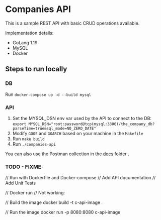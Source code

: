 # Companies API

This is a sample REST API with basic CRUD operations available.

Implementation details:
* GoLang 1.19
* MySQL
* Docker

## Steps to run locally

### DB
Run `docker-compose up -d --build mysql`

### API
1. Set the MYSQL_DSN env var used by the API to connect to the DB:
   `export MYSQL_DSN="root:password@tcp(mysql:3306)/the_company_db?parseTime=true&sql_mode=NO_ZERO_DATE"`
2. Modify `GOOS` and `GOARCH` based on your machine in the `Makefile`
3. Run `make build`
4. Run `./companies-api`

You can also use the Postman collection in the [docs](docs) folder
.


### TODO - FIXME:

// Run with Dockerfile and Docker-compose
// Add API documentation
// Add Unit Tests

// Docker run
// Not working:

// Build the image
docker build -t c-api-image .

// Run the image
docker run -p 8080:8080 c-api-image


